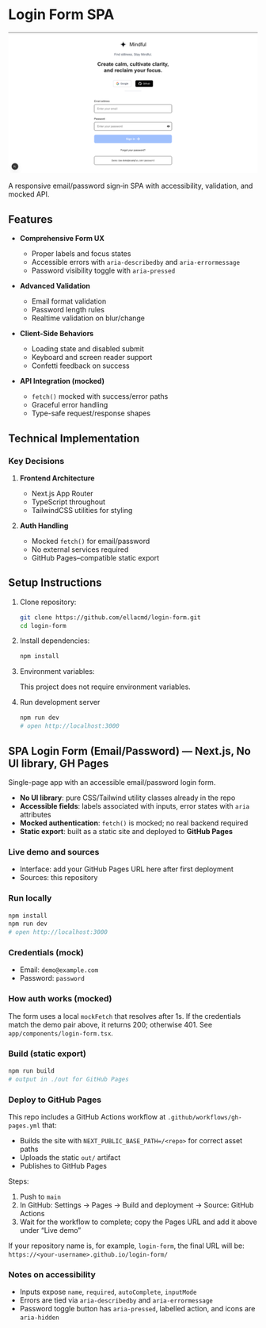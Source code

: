 # Login Form SPA

![Demo Screenshot](/public/screenshot.png)

A responsive email/password sign‑in SPA with accessibility, validation, and mocked API.

## Features

-   **Comprehensive Form UX**

    -   Proper labels and focus states
    -   Accessible errors with `aria-describedby` and `aria-errormessage`
    -   Password visibility toggle with `aria-pressed`

-   **Advanced Validation**

    -   Email format validation
    -   Password length rules
    -   Realtime validation on blur/change

-   **Client-Side Behaviors**

    -   Loading state and disabled submit
    -   Keyboard and screen reader support
    -   Confetti feedback on success

-   **API Integration (mocked)**
    -   `fetch()` mocked with success/error paths
    -   Graceful error handling
    -   Type-safe request/response shapes

## Technical Implementation

### Key Decisions

1. **Frontend Architecture**

    - Next.js App Router
    - TypeScript throughout
    - TailwindCSS utilities for styling

2. **Auth Handling**

    - Mocked `fetch()` for email/password
    - No external services required
    - GitHub Pages–compatible static export


## Setup Instructions

1. Clone repository:

    ```bash
    git clone https://github.com/ellacmd/login-form.git
    cd login-form
    ```

2. Install dependencies:

    ```bash
    npm install
    ```

3. Environment variables:

    This project does not require environment variables.

4. Run development server

    ```bash
    npm run dev
    # open http://localhost:3000
    ```



## SPA Login Form (Email/Password) — Next.js, No UI library, GH Pages

Single-page app with an accessible email/password login form.

-   **No UI library**: pure CSS/Tailwind utility classes already in the repo
-   **Accessible fields**: labels associated with inputs, error states with `aria` attributes
-   **Mocked authentication**: `fetch()` is mocked; no real backend required
-   **Static export**: built as a static site and deployed to **GitHub Pages**

### Live demo and sources

-   Interface: add your GitHub Pages URL here after first deployment
-   Sources: this repository

### Run locally

```bash
npm install
npm run dev
# open http://localhost:3000
```

### Credentials (mock)

-   Email: `demo@example.com`
-   Password: `password`

### How auth works (mocked)

The form uses a local `mockFetch` that resolves after 1s. If the credentials match the demo pair above, it returns 200; otherwise 401. See `app/components/login-form.tsx`.

### Build (static export)

```bash
npm run build
# output in ./out for GitHub Pages
```

### Deploy to GitHub Pages

This repo includes a GitHub Actions workflow at `.github/workflows/gh-pages.yml` that:

-   Builds the site with `NEXT_PUBLIC_BASE_PATH=/<repo>` for correct asset paths
-   Uploads the static `out/` artifact
-   Publishes to GitHub Pages

Steps:

1. Push to `main`
2. In GitHub: Settings → Pages → Build and deployment → Source: GitHub Actions
3. Wait for the workflow to complete; copy the Pages URL and add it above under “Live demo”

If your repository name is, for example, `login-form`, the final URL will be:
`https://<your-username>.github.io/login-form/`

### Notes on accessibility

-   Inputs expose `name`, `required`, `autoComplete`, `inputMode`
-   Errors are tied via `aria-describedby` and `aria-errormessage`
-   Password toggle button has `aria-pressed`, labelled action, and icons are `aria-hidden`
